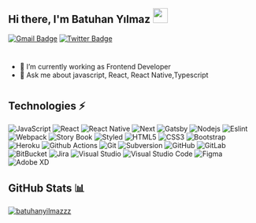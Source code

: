 ## Hi there, I'm Batuhan Yılmaz <img src="assets/hi.gif" width="30px">

[![Gmail Badge](https://img.shields.io/badge/-a.batuhan.yilmaz@gmail.com-c14438?style=flat&logo=Gmail&logoColor=white)](mailto:root@ahmetcanaydemir.com "Connect via Email")
[![Twitter Badge](https://img.shields.io/badge/-@batuhnnylmazz-00acee?style=flat&logo=Twitter&logoColor=white)](https://twitter.com/intent/follow?screen_name=batuhnnylmazz "Follow on Twitter")

<div style="margin-bottom: 40px"></div>


- 🔭 I’m currently working as Frontend Developer
- 💬 Ask me about javascript, React, React Native,Typescript

<div style="margin-bottom: 40px"></div>

## Technologies ⚡

![JavaScript](https://img.shields.io/badge/-JavaScript-black?style=flat&logo=javascript)
![React](https://img.shields.io/badge/-React-darkblue?style=flat&logo=react)
![React Native](https://img.shields.io/badge/-React%20Native-darkblue?style=flat&logo=react)
![Next](https://img.shields.io/badge/-Next-darkblue?style=flat&logo=next.js)
![Gatsby](https://img.shields.io/badge/-Gatsby-darkblue?style=flat&logo=gatsby)
![Nodejs](https://img.shields.io/badge/-Nodejs-darkblue?style=flat&logo=Node.js)
![Eslint](https://img.shields.io/badge/-Eslint-darkblue?style=flat&logo=eslint)
![Webpack](https://img.shields.io/badge/-Webpack-darkblue?style=flat&logo=webpack)
![Story Book](https://img.shields.io/badge/-Story%20Book-darkblue?style=flat&logo=storybook)
![Styled](https://img.shields.io/badge/-Styled-darkblue?style=flat&logo=styled-components&logoColor=white)
![HTML5](https://img.shields.io/badge/-HTML5-blue?style=flat&logo=html5&logoColor=white)
![CSS3](https://img.shields.io/badge/-CSS3-blue?style=flat&logo=css3)
![Bootstrap](https://img.shields.io/badge/-Bootstrap-blue?style=flat&logo=bootstrap)
![Heroku](https://img.shields.io/badge/-Heroku-black?style=flat&logo=heroku)
![Github Actions](https://img.shields.io/badge/-Github%20Actions-black?style=flat&logo=github-actions&logoColor=white)
![Git](https://img.shields.io/badge/-Git-black?style=flat&logo=git)
![Subversion](https://img.shields.io/badge/-Subversion-black?style=flat&logo=subversion)
![GitHub](https://img.shields.io/badge/-GitHub-black?style=flat&logo=github)
![GitLab](https://img.shields.io/badge/-GitLab-black?style=flat&logo=gitlab)
![BitBucket](https://img.shields.io/badge/-BitBucket-black?style=flat&logo=bitbucket)
![Jira](https://img.shields.io/badge/-Jira-black?style=flat&logo=Jira)
![Visual Studio](https://img.shields.io/badge/-Visual%20Studio-yellowgreen?style=flat&logo=visual-studio)
![Visual Studio Code](https://img.shields.io/badge/-VS%20Code-yellowgreen?style=flat&logo=visual-studio-code)
![Figma](https://img.shields.io/badge/-Figma-blueviolet?style=flat&logo=figma&logoColor=white)
![Adobe XD](https://img.shields.io/badge/-Adobe%20XD-blueviolet?style=flat&logo=adobe-xd&logoColor=white)

## GitHub Stats 📊

<a href="https://github.com/batuhanyilmazzz">
  <img src="https://github-readme-stats.vercel.app/api?username=batuhanyilmazzz&show_icons=true&locale=en&theme=algolia&include_all_commits=true&count_private=true" alt="batuhanyilmazzz"/>
</a>
